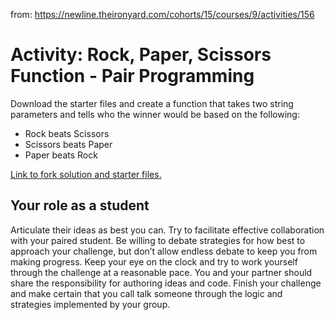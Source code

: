 from: https://newline.theironyard.com/cohorts/15/courses/9/activities/156

# Activity: Rock, Paper, Scissors Function - Pair Programming

Download the starter files and create a function that takes two string parameters and tells who the winner would be based on the following:

* Rock beats Scissors
* Scissors beats Paper
* Paper beats Rock

[Link to fork solution and starter  files.](https://github.com/tiy-raleigh-java/Rock-Paper-Scissors-Function-Pair-programming)

## Your role as a student

Articulate their ideas as best you can. Try to facilitate effective collaboration with your paired student. Be willing to debate strategies for how best to approach your challenge, but don’t allow endless debate to keep you from making progress. Keep your eye on the clock and try to work yourself through the challenge at a reasonable pace. You and your partner should share the responsibility for authoring ideas and code. Finish your challenge and make certain that you call talk someone through the logic and strategies implemented by your group.
